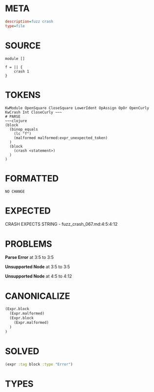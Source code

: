 # META
~~~ini
description=fuzz crash
type=file
~~~
# SOURCE
~~~roc
module []

f = || {
    crash 1
}
~~~
# TOKENS
~~~text
KwModule OpenSquare CloseSquare LowerIdent OpAssign OpOr OpenCurly KwCrash Int CloseCurly ~~~
# PARSE
~~~clojure
(block
  (binop_equals
    (lc "f")
    (malformed malformed:expr_unexpected_token)
  )
  (block
    (crash <statement>)
  )
)
~~~
# FORMATTED
~~~roc
NO CHANGE
~~~
# EXPECTED
CRASH EXPECTS STRING - fuzz_crash_067.md:4:5:4:12
# PROBLEMS
**Parse Error**
at 3:5 to 3:5

**Unsupported Node**
at 3:5 to 3:5

**Unsupported Node**
at 4:5 to 4:12

# CANONICALIZE
~~~clojure
(Expr.block
  (Expr.malformed)
  (Expr.block
    (Expr.malformed)
  )
)
~~~
# SOLVED
~~~clojure
(expr :tag block :type "Error")
~~~
# TYPES
~~~roc
~~~
